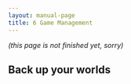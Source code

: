 ```yaml
---
layout: manual-page
title: 6 Game Management
---
```


_(this page is not finished yet, sorry)_

## Back up your worlds
